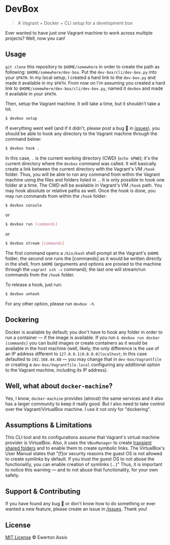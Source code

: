 # DevBox

> A Vagrant + Docker + CLI setup for a development box

Ever wanted to have just one Vagrant machine to work across multiple projects? Well, now you can!

## Usage

`git clone` this repository to `$HOME/somewhere` in order to create the path as following: `$HOME/somewhere/dev-box`.
Put the `dev-box/cli/dev-box.py` into your `$PATH`. In my local setup, I created a hard link to the `dev-box.py` and
made it available in my `$PATH`. From now on I'm assuming you created a hard link to
`$HOME/somewhere/dev-box/cli/dev-box.py`, named it `devbox` and made it available in your `$PATH`.

Then, setup the Vagrant machine. It will take a time, but it shouldn't take a lot.

```sh
$ devbox setup
```

If everything went well (and if it didn't, please post a bug &#x1f41e; in
[issues](//github.com/earaujoassis/dev-box/issues)), you should be able to hook any directory to the Vagrant machine
through the command below:

```sh
$ devbox hook .
```

In this case, `.` is the current working directory (CWD) (`echo $PWD`); it's the current directory where the `devbox`
command was called. It will basically create a link between the current directory with the Vagrant's VM `/hook` folder.
Thus, you will be able to run any command from within the Vagrant machine using the files and folders listed in `.`.
It is only possible to hook one folder at a time. The CWD will be available in Vagrant's VM `/hook` path. You may hook
absolute or relative paths as well. Once the hook is done, you may run commands from within the `/hook` folder:

```sh
$ devbox console
```
or

```sh
$ devbox run [commands]
```
or

```sh
$ devbox stream [commands]
```

The first command opens a `/bin/bash` shell prompt at the Vagrant's `$HOME` folder; the second one runs the [commands]
as it would be written directly in the shell, from `$HOME` (arguments and options are proxied to the machine through
the `vagrant ssh -c` command); the last one will stream/run commands from the `/hook` folder.

To release a hook, just run:

```sh
$ devbox unhook
```

For any other option, please run `devbox -h`.

## Dockering

Docker is available by default; you don't have to hook any folder in order to run a container &mdash; if the image is
available. If you run `$ devbox run docker [commands]` you can build images or create containers as it would be
available in the host machine (well, likely, the only difference is the use of an IP address different to
`127.0.0.1|0.0.0.0|localhost`; in this case defaulted to `192.168.44.88` &mdash; you may change that in
`dev-box/Vagrantfile` or creating a `dev-box/Vagrantfile.local` configuring any additional option to the Vagrant
machine, including its IP address).

## Well, what about `docker-machine`?

Yes, I know, `docker-machine` provides (almost) the same services and it also has a larger community to keep it really
good. But I also need to take control over the Vagrant/VirtualBox machine. I use it not only for "dockering".

## Assumptions &amp; Limitations

This CLI tool and its configurations assume that Vagrant's virtual machine provider is VirtualBox. Also, it uses the
`VBoxManager` to create [transient shared folders](https://www.virtualbox.org/manual/ch04.html#sharedfolders) and to
enable them to create symbolic links. The VirtualBox's User Manual states that "[f]or security reasons the guest OS
is not allowed to create symlinks by default. If you trust the guest OS to not abuse the functionality, you can enable
creation of symlinks (...)" Thus, it is important to notice this warning &mdash; and to not abuse that functionality,
for your own safety.

## Support &amp; Contributing

If you have found any bug &#x1f41e; or don't know how to do something or ever wanted a new feature, please create an
issue in [/issues](//github.com/earaujoassis/dev-box/issues). Thank you!


## License

[MIT License](http://earaujoassis.mit-license.org/) &copy; Ewerton Assis
